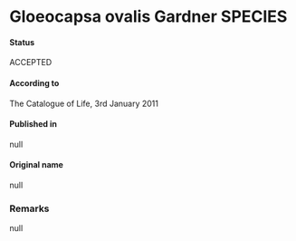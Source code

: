 # Gloeocapsa ovalis Gardner SPECIES

#### Status
ACCEPTED

#### According to
The Catalogue of Life, 3rd January 2011

#### Published in
null

#### Original name
null

### Remarks
null